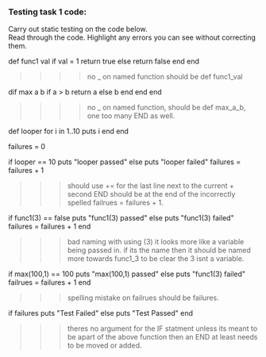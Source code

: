 ### Testing task 1 code:

  Carry out static testing on the code below.  
  Read through the code.  Highlight any errors you can see without correcting them.

 
def func1 val 
  if val = 1
  return true
  else
  return false
  end
end
>>>> no _ on named function should be def func1_val
  
dif max a b
  if a > b
      return a 
  else
  b
  end 
end 
end 
>>>> no _ on named function, should be def max_a_b, one too many END as well.
  
def looper 
  for i in 1..10
  puts i
  end
end
 
failures = 0 
 
if looper == 10 
  puts "looper passed"
else
  puts "looper failed"
  failures = failures + 1
>>> should use += for the last line next to the current + second END should be at the end of the incorrectly spelled failrues = failures + 1.
 
  
if func1(3) == false
  puts "func1(3) passed"
else
  puts "func1(3) failed"
  failures = failures + 1
end 
>>> bad naming with using (3) it looks more like a variable being passed in. if its the name then it should be named more towards func1_3 to be clear the 3 isnt a variable. 
  
if max(100,1) == 100 
  puts "max(100,1) passed"
else
  puts "func1(3) failed"
  failrues = failures + 1
end
>>> spelling mistake on failrues should be failures.
  
if failures 
  puts "Test Failed"
else
  puts "Test Passed"
end
>>> theres no argument for the IF statment unless its meant to be apart of the above function then an END at least needs to be moved or added.

